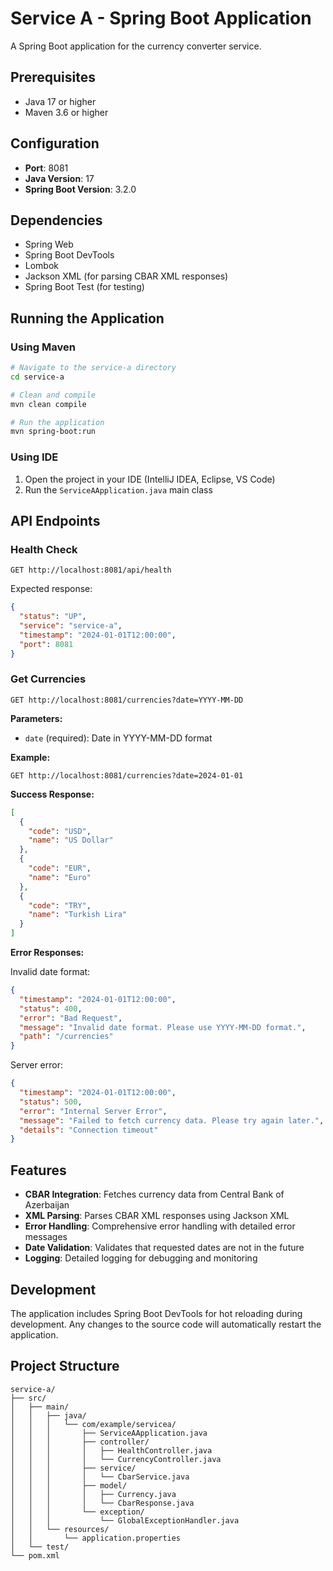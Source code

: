 # Service A - Spring Boot Application

A Spring Boot application for the currency converter service.

## Prerequisites

- Java 17 or higher
- Maven 3.6 or higher

## Configuration

- **Port**: 8081
- **Java Version**: 17
- **Spring Boot Version**: 3.2.0

## Dependencies

- Spring Web
- Spring Boot DevTools
- Lombok
- Jackson XML (for parsing CBAR XML responses)
- Spring Boot Test (for testing)

## Running the Application

### Using Maven

```bash
# Navigate to the service-a directory
cd service-a

# Clean and compile
mvn clean compile

# Run the application
mvn spring-boot:run
```

### Using IDE

1. Open the project in your IDE (IntelliJ IDEA, Eclipse, VS Code)
2. Run the `ServiceAApplication.java` main class

## API Endpoints

### Health Check

```
GET http://localhost:8081/api/health
```

Expected response:
```json
{
  "status": "UP",
  "service": "service-a",
  "timestamp": "2024-01-01T12:00:00",
  "port": 8081
}
```

### Get Currencies

```
GET http://localhost:8081/currencies?date=YYYY-MM-DD
```

**Parameters:**
- `date` (required): Date in YYYY-MM-DD format

**Example:**
```
GET http://localhost:8081/currencies?date=2024-01-01
```

**Success Response:**
```json
[
  {
    "code": "USD",
    "name": "US Dollar"
  },
  {
    "code": "EUR", 
    "name": "Euro"
  },
  {
    "code": "TRY",
    "name": "Turkish Lira"
  }
]
```

**Error Responses:**

Invalid date format:
```json
{
  "timestamp": "2024-01-01T12:00:00",
  "status": 400,
  "error": "Bad Request",
  "message": "Invalid date format. Please use YYYY-MM-DD format.",
  "path": "/currencies"
}
```

Server error:
```json
{
  "timestamp": "2024-01-01T12:00:00",
  "status": 500,
  "error": "Internal Server Error",
  "message": "Failed to fetch currency data. Please try again later.",
  "details": "Connection timeout"
}
```

## Features

- **CBAR Integration**: Fetches currency data from Central Bank of Azerbaijan
- **XML Parsing**: Parses CBAR XML responses using Jackson XML
- **Error Handling**: Comprehensive error handling with detailed error messages
- **Date Validation**: Validates that requested dates are not in the future
- **Logging**: Detailed logging for debugging and monitoring

## Development

The application includes Spring Boot DevTools for hot reloading during development. Any changes to the source code will automatically restart the application.

## Project Structure

```
service-a/
├── src/
│   ├── main/
│   │   ├── java/
│   │   │   └── com/example/servicea/
│   │   │       ├── ServiceAApplication.java
│   │   │       ├── controller/
│   │   │       │   ├── HealthController.java
│   │   │       │   └── CurrencyController.java
│   │   │       ├── service/
│   │   │       │   └── CbarService.java
│   │   │       ├── model/
│   │   │       │   ├── Currency.java
│   │   │       │   └── CbarResponse.java
│   │   │       └── exception/
│   │   │           └── GlobalExceptionHandler.java
│   │   └── resources/
│   │       └── application.properties
│   └── test/
└── pom.xml
```
